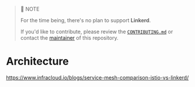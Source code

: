 > :memo: NOTE
>
> For the time being, there's no plan to support **Linkerd**.
>
> If you'd like to contribute, please review the [`CONTRIBUTING.md`](../docs/CONTRIBUTING.md) or contact the [maintainer](mailto:ryuzakyl@gmail.com) of this repository.

# Architecture

https://www.infracloud.io/blogs/service-mesh-comparison-istio-vs-linkerd/